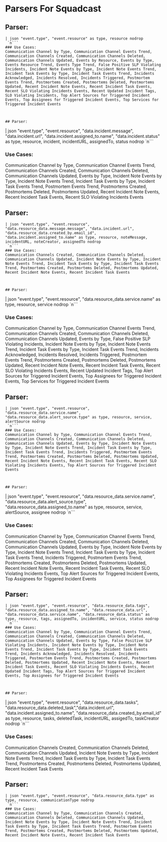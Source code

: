 # Parsers For Squadcast

## Parser:
```
| json "event.type", "event.resource" as type, resource nodrop
 `n```
### Use Cases:
Communication Channel by Type, Communication Channel Events Trend, Communication Channels Created, Communication Channels Deleted, Communication Channels Updated, Events by Resource, Events by Type, Events Resource Trend, Events Type Trend, False Positive SLP Violating Incidents, Incident Note Events by Type, Incident Note Events Trend, Incident Task Events by Type, Incident Task Events Trend, Incidents Acknowledged, Incidents Resolved, Incidents Triggered, Postmortem Events Trend, Postmortems Created, Postmortems Deleted, Postmortems Updated, Recent Incident Note Events, Recent Incident Task Events, Recent SLO Violating Incidents Events, Recent Updated Incident Tags, SLO Violating Incidents, Top Alert Sources for Triggered Incident Events, Top Assignees for Triggered Incident Events, Top Services for Triggered Incident Events



## Parser:
```
| json "event.type", "event.resource", "data.incident.message", "data.incident.url", "data.incident.assigned_to.name", "data.incident.status" as type, resource, incident, incidentURL, assignedTo, status nodrop
 `n```
### Use Cases:
Communication Channel by Type, Communication Channel Events Trend, Communication Channels Created, Communication Channels Deleted, Communication Channels Updated, Events by Type, Incident Note Events by Type, Incident Note Events Trend, Incident Task Events by Type, Incident Task Events Trend, Postmortem Events Trend, Postmortems Created, Postmortems Deleted, Postmortems Updated, Recent Incident Note Events, Recent Incident Task Events, Recent SLO Violating Incidents Events



## Parser:
```
| json "event.type", "event.resource", "data.resource_data.message.message", "data.incident.url", "data.resource_data.created_by.email_id", "data.incident.assigned_to.name" as type, resource, noteMessage, incidentURL, noteCreator, assignedTo nodrop
 `n```
### Use Cases:
Communication Channels Created, Communication Channels Deleted, Communication Channels Updated, Incident Note Events by Type, Incident Note Events Trend, Incident Task Events by Type, Incident Task Events Trend, Postmortems Created, Postmortems Deleted, Postmortems Updated, Recent Incident Note Events, Recent Incident Task Events



## Parser:
```
| json "event.type", "event.resource", "data.resource_data.service.name" as type, resource, service nodrop
 `n```
### Use Cases:
Communication Channel by Type, Communication Channel Events Trend, Communication Channels Created, Communication Channels Deleted, Communication Channels Updated, Events by Type, False Positive SLP Violating Incidents, Incident Note Events by Type, Incident Note Events Trend, Incident Task Events by Type, Incident Task Events Trend, Incidents Acknowledged, Incidents Resolved, Incidents Triggered, Postmortem Events Trend, Postmortems Created, Postmortems Deleted, Postmortems Updated, Recent Incident Note Events, Recent Incident Task Events, Recent SLO Violating Incidents Events, Recent Updated Incident Tags, Top Alert Sources for Triggered Incident Events, Top Assignees for Triggered Incident Events, Top Services for Triggered Incident Events



## Parser:
```
| json "event.type", "event.resource", "data.resource_data.service.name", "data.resource_data.alert_source.type" as type, resource, service, alertSource nodrop
 `n```
### Use Cases:
Communication Channel by Type, Communication Channel Events Trend, Communication Channels Created, Communication Channels Deleted, Communication Channels Updated, Events by Type, Incident Note Events by Type, Incident Note Events Trend, Incident Task Events by Type, Incident Task Events Trend, Incidents Triggered, Postmortem Events Trend, Postmortems Created, Postmortems Deleted, Postmortems Updated, Recent Incident Note Events, Recent Incident Task Events, Recent SLO Violating Incidents Events, Top Alert Sources for Triggered Incident Events



## Parser:
```
| json "event.type", "event.resource", "data.resource_data.service.name", "data.resource_data.alert_source.type", "data.resource_data.assigned_to.name" as type, resource, service, alertSource, assignee nodrop
 `n```
### Use Cases:
Communication Channel by Type, Communication Channel Events Trend, Communication Channels Created, Communication Channels Deleted, Communication Channels Updated, Events by Type, Incident Note Events by Type, Incident Note Events Trend, Incident Task Events by Type, Incident Task Events Trend, Incidents Triggered, Postmortem Events Trend, Postmortems Created, Postmortems Deleted, Postmortems Updated, Recent Incident Note Events, Recent Incident Task Events, Recent SLO Violating Incidents Events, Top Alert Sources for Triggered Incident Events, Top Assignees for Triggered Incident Events



## Parser:
```
| json "event.type", "event.resource", "data.resource_data.tags", "data.resource_data.assigned_to.name", "data.resource_data.url", "data.resource_data.service.name", "data.resource_data.status" as type, resource, tags, assignedTo, incidentURL, service, status nodrop
 `n```
### Use Cases:
Communication Channel by Type, Communication Channel Events Trend, Communication Channels Created, Communication Channels Deleted, Communication Channels Updated, Events by Type, False Positive SLP Violating Incidents, Incident Note Events by Type, Incident Note Events Trend, Incident Task Events by Type, Incident Task Events Trend, Incidents Acknowledged, Incidents Resolved, Incidents Triggered, Postmortem Events Trend, Postmortems Created, Postmortems Deleted, Postmortems Updated, Recent Incident Note Events, Recent Incident Task Events, Recent SLO Violating Incidents Events, Recent Updated Incident Tags, Top Alert Sources for Triggered Incident Events, Top Assignees for Triggered Incident Events



## Parser:
```
| json "event.type", "event.resource", "data.resource_data.tasks", "data.resource_data.deleted_task","data.incident.url", "data.incident.assigned_to.name", "data.resource_data.created_by.email_id" as type, resource, tasks, deletedTask, incidentURL, assigedTo, taskCreator nodrop
 `n```
### Use Cases:
Communication Channels Created, Communication Channels Deleted, Communication Channels Updated, Incident Note Events by Type, Incident Note Events Trend, Incident Task Events by Type, Incident Task Events Trend, Postmortems Created, Postmortems Deleted, Postmortems Updated, Recent Incident Task Events



## Parser:
```
| json "event.type", "event.resource", "data.resource_data.type" as type, resource, communicationType nodrop
 `n```
### Use Cases:
Communication Channel by Type, Communication Channels Created, Communication Channels Deleted, Communication Channels Updated, Incident Note Events by Type, Incident Note Events Trend, Incident Task Events by Type, Incident Task Events Trend, Postmortem Events Trend, Postmortems Created, Postmortems Deleted, Postmortems Updated, Recent Incident Note Events, Recent Incident Task Events


